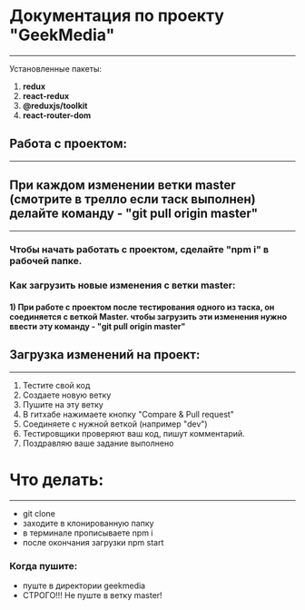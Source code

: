 # Документация по проекту "GeekMedia"
___

Установленные пакеты:

1. **redux**
2. **react-redux**
3. **@reduxjs/toolkit**
4. **react-router-dom**

## Работа с проектом:
___

## При каждом изменении ветки master (смотрите в трелло если таск выполнен) делайте команду - "git pull origin master"
___

### Чтобы начать работать с проектом, сделайте "npm i" в рабочей папке.

### Как загрузить новые изменения с ветки master:

#### 1) При работе с проектом после тестирования одного из таска, он соединяется с веткой Master. чтобы загрузить эти изменения нужно ввести эту команду - "git pull origin master" 

## Загрузка изменений на проект:
___ 

1. Тестите свой код
2. Создаете новую ветку
3. Пушите на эту ветку
4. В гитхабе нажимаете кнопку "Compare & Pull request"
5. Соединяете с нужной веткой (например "dev")
6. Тестировщики проверяют ваш код, пишут комментарий.
7. Поздравляю ваше задание выполнено


# Что делать:
___

* git clone
* заходите в клонированную папку
* в терминале прописываете npm i
* после окончания загрузки npm start

### Когда пушите:

* пуште в директории geekmedia
* СТРОГО!!! Не пуште в ветку master!